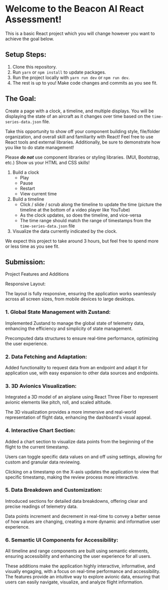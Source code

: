 # Welcome to the Beacon AI React Assessment!

This is a basic React project which you will change however you want to achieve the goal below.

## Setup Steps:

1. Clone this repository.
2. Run `yarn` or `npm install` to update packages.
3. Run the project locally with `yarn run dev` or `npm run dev`.
4. The rest is up to you! Make code changes and commits as you see fit.

## The Goal:

Create a page with a clock, a timeline, and multiple displays. You will be displaying the state of an aircraft as it changes over time based on the `time-series-data.json` file.

Take this opportunity to show off your component building style, file/folder organization, and overall skill and familiarity with React! Feel free to use React tools and external libraries. Additionally, be sure to demonstrate how you like to do state management!

Please **_do not_** use component libraries or styling libraries. (MUI, Bootstrap, etc.) Show us your HTML and CSS skills!

1. Build a clock
   - Play
   - Pause
   - Restart
   - View current time
2. Build a timeline
   - Click / slide / scrub along the timeline to update the time (picture the timeline at the bottom of a video player like YouTube)
   - As the clock updates, so does the timeline, and vice-versa
   - The time range should match the range of timestamps from the `time-series-data.json` file
3. Visualize the data currently indicated by the clock.

We expect this project to take around 3 hours, but feel free to spend more or less time as you see fit.

## Submission:
Project Features and Additions

Responsive Layout:

The layout is fully responsive, ensuring the application works seamlessly across all screen sizes, from mobile devices to large desktops.

### 1. Global State Management with Zustand:

Implemented Zustand to manage the global state of telemetry data, enhancing the efficiency and simplicity of state management.

Precomputed data structures to ensure real-time performance, optimizing the user experience.

### 2. Data Fetching and Adaptation:

Added functionality to request data from an endpoint and adapt it for application use, with easy expansion to other data sources and endpoints.

### 3. 3D Avionics Visualization:

Integrated a 3D model of an airplane using React Three Fiber to represent avionic elements like pitch, roll, and scaled altitude.

The 3D visualization provides a more immersive and real-world representation of flight data, enhancing the dashboard's visual appeal.

### 4. Interactive Chart Section:

Added a chart section to visualize data points from the beginning of the flight to the current timestamp.

Users can toggle specific data values on and off using settings, allowing for custom and granular data reviewing.

Clicking on a timestamp on the X-axis updates the application to view that specific timestamp, making the review process more interactive.

### 5. Data Breakdown and Customization:

Introduced sections for detailed data breakdowns, offering clear and precise readings of telemetry data.

Data points increment and decrement in real-time to convey a better sense of how values are changing, creating a more dynamic and informative user experience.

### 6. Semantic UI Components for Accessibility:

All timeline and range components are built using semantic elements, ensuring accessibility and enhancing the user experience for all users.

These additions make the application highly interactive, informative, and visually engaging, with a focus on real-time performance and accessibility. The features provide an intuitive way to explore avionic data, ensuring that users can easily navigate, visualize, and analyze flight information.

